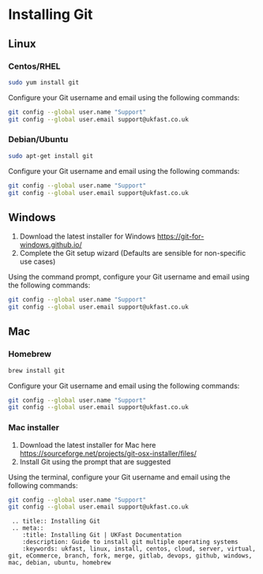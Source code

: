 # Installing Git

## Linux

### Centos/RHEL


```bash
sudo yum install git
```

Configure your Git username and email using the following commands:

```bash
git config --global user.name "Support"
git config --global user.email support@ukfast.co.uk
```

### Debian/Ubuntu



```bash
sudo apt-get install git
```

Configure your Git username and email using the following commands:

```bash
git config --global user.name "Support"
git config --global user.email support@ukfast.co.uk
```
## Windows


  1. Download the latest installer for Windows https://git-for-windows.github.io/
  2. Complete the Git setup wizard (Defaults are sensible for non-specific use cases)

Using the command prompt, configure your Git username and email using the following commands:

```bash
git config --global user.name "Support"
git config --global user.email support@ukfast.co.uk
```

## Mac


### Homebrew


```bash
brew install git
```

Configure your Git username and email using the following commands:

```bash
git config --global user.name "Support"
git config --global user.email support@ukfast.co.uk
```

### Mac installer


1. Download the latest installer for Mac here https://sourceforge.net/projects/git-osx-installer/files/
2. Install Git using the prompt that are suggested

Using the terminal, configure your Git username and email using the following commands:

```bash
git config --global user.name "Support"
git config --global user.email support@ukfast.co.uk
```

 ```eval_rst
  .. title:: Installing Git
  .. meta::
     :title: Installing Git | UKFast Documentation
     :description: Guide to install git multiple operating systems
     :keywords: ukfast, linux, install, centos, cloud, server, virtual, git, eCommerce, branch, fork, merge, gitlab, devops, github, windows, mac, debian, ubuntu, homebrew

